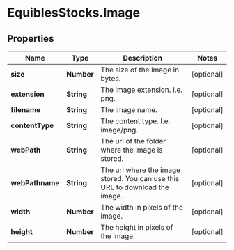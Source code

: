 # EquiblesStocks.Image

## Properties
Name | Type | Description | Notes
------------ | ------------- | ------------- | -------------
**size** | **Number** | The size of the image in bytes. | [optional] 
**extension** | **String** | The image extension. I.e. png. | [optional] 
**filename** | **String** | The image name. | [optional] 
**contentType** | **String** | The content type. I.e. image/png. | [optional] 
**webPath** | **String** | The url of the folder where the image is stored. | [optional] 
**webPathname** | **String** | The url where the image stored. You can use this URL to download the image. | [optional] 
**width** | **Number** | The width in pixels of the image. | [optional] 
**height** | **Number** | The height in pixels of the image. | [optional] 
